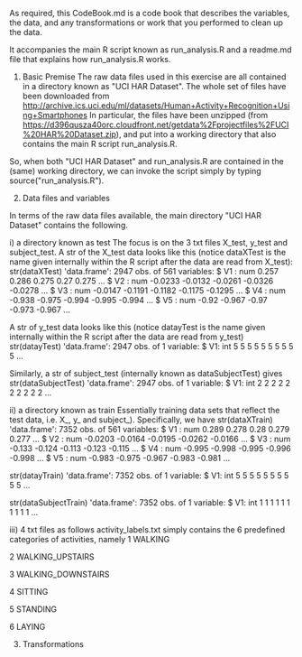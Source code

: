 As required, this CodeBook.md is  a code book that describes the variables, the data, and any transformations or work that you performed to clean up the data.

It accompanies the main R script known as run_analysis.R and a readme.md file that explains how run_analysis.R works.

1. Basic Premise
The raw data files used in this exercise are all contained in a directory known as "UCI HAR Dataset". The whole set of files have been downloaded from 
http://archive.ics.uci.edu/ml/datasets/Human+Activity+Recognition+Using+Smartphones 
In particular, the files have been unzipped (from https://d396qusza40orc.cloudfront.net/getdata%2Fprojectfiles%2FUCI%20HAR%20Dataset.zip), and put into a working directory 
that also contains the main R script run_analysis.R.

So, when both "UCI HAR Dataset" and run_analysis.R are contained in the (same) working directory, we can invoke the script simply
by typing source("run_analysis.R").

2. Data files and variables

In terms of the raw data files available, the main directory  "UCI HAR Dataset" contains the following.

i) a directory known as test
The focus is on the 3 txt files X_test, y_test and subject_test.
A str of the X_test data looks like this (notice dataXTest is the name given internally within the R script after the data are read from X_test):
str(dataXTest)
'data.frame':	2947 obs. of  561 variables:
 $ V1  : num  0.257 0.286 0.275 0.27 0.275 ...
 $ V2  : num  -0.0233 -0.0132 -0.0261 -0.0326 -0.0278 ...
 $ V3  : num  -0.0147 -0.1191 -0.1182 -0.1175 -0.1295 ...
 $ V4  : num  -0.938 -0.975 -0.994 -0.995 -0.994 ...
 $ V5  : num  -0.92 -0.967 -0.97 -0.973 -0.967 ...
 
 A str of y_test data looks like this (notice datayTest is the name given internally within the R script after the data are read from y_test)
 str(datayTest)
'data.frame':	2947 obs. of  1 variable:
 $ V1: int  5 5 5 5 5 5 5 5 5 5 ...

Similarly, a str of subject_test (internally known as dataSubjectTest) gives
str(dataSubjectTest)
'data.frame':	2947 obs. of  1 variable:
 $ V1: int  2 2 2 2 2 2 2 2 2 2 ...

ii) a directory known as train
Essentially training data sets that reflect the test data, i.e. X_, y_ and subject_). Specifically, we have
str(dataXTrain)
'data.frame':	7352 obs. of  561 variables:
 $ V1  : num  0.289 0.278 0.28 0.279 0.277 ...
 $ V2  : num  -0.0203 -0.0164 -0.0195 -0.0262 -0.0166 ...
 $ V3  : num  -0.133 -0.124 -0.113 -0.123 -0.115 ...
 $ V4  : num  -0.995 -0.998 -0.995 -0.996 -0.998 ...
 $ V5  : num  -0.983 -0.975 -0.967 -0.983 -0.981 ...
 
 str(datayTrain)
'data.frame':	7352 obs. of  1 variable:
 $ V1: int  5 5 5 5 5 5 5 5 5 5 ...
 
 str(dataSubjectTrain)
'data.frame':	7352 obs. of  1 variable:
 $ V1: int  1 1 1 1 1 1 1 1 1 1 ...

iii) 4 txt files as follows
activity_labels.txt simply contains the 6 predefined categories of activities, namely
1 WALKING

2 WALKING_UPSTAIRS

3 WALKING_DOWNSTAIRS

4 SITTING

5 STANDING

6 LAYING


3. Transformations
